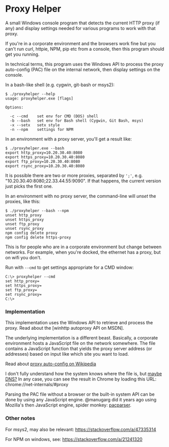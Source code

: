 # Proxy Helper

A small Windows console program that detects the current HTTP proxy (if any)
and display settings needed for various programs to work with that proxy.

If you're in a corporate environment and the browsers work fine but you can't
run curl, httpie, NPM, pip etc from a console, then this program should get you running.

In technical terms, this program uses the Windows API to process the proxy auto-config
(PAC) file on the internal network, then display settings on the console.

In a bash-like shell (e.g. cygwin, git-bash or msys2):

```
$ ./proxyhelper --help
usage: proxyhelper.exe [flags]

Options:

  -c --cmd    set env for CMD (DOS) shell
  -b --bash   set env for Bash shell (Cygwin, Git Bash, msys)
  -x --setx   setx style
  -n --npm    settings for NPM
```

In an environment with a proxy server, you'll get a result like:

```
$ ./proxyhelper.exe --bash
export http_proxy=10.20.30.40:8080
export https_proxy=10.20.30.40:8080
export ftp_proxy=10.20.30.40:8080
export rsync_proxy=10.20.30.40:8080
```

It is possible there are two or more proxies, separated by `';'`, e.g. "10.20.30.40:8080;22.33.44.55:9090".
If that happens, the current version just picks the first one.

In an environment with no proxy server, the command-line will _unset_ the proxies, like this:

```
$ ./proxyhelper --bash --npm
unset http_proxy
unset https_proxy
unset ftp_proxy
unset rsync_proxy
npm config delete proxy
npm config delete https-proxy
```

This is for people who are in a corporate environment but change between networks.
For example, when you're docked, the ethernet has a proxy, but on wifi you don't.

Run with `--cmd` to get settings appropriate for a CMD window:

```
C:\> proxyhelper --cmd
set http_proxy=
set https_proxy=
set ftp_proxy=
set rsync_proxy=
C:\>
```

### Implementation

This implementation uses the Windows API to retrieve and process the proxy.
Read about the [winhttp autoproxy API on MSDN].

The underlying implementation is a different beast. Basically, a corporate environment
hosts a JavaScript file on the network somewhere. The file contains a JavaScript function
that yields the proxy server address (or addresses) based on input like which site you want
to load.

Read about [proxy auto-config on Wikipedia][4]

I don't fully understand how the system knows where the file is, but [maybe DNS?][2]
In any case, you can see the result in Chrome by loading this URL: chrome://net-internals/#proxy

Parsing the PAC file without a browser or the built-in system API can be done by using
any JavaScript engine. @manugarg did it years ago using Mozilla's then JavaScript engine,
spider monkey: [pacparser][3].

### Other notes

For msys2, may also be relevant: https://stackoverflow.com/a/47335314

For NPM on windows, see: https://stackoverflow.com/a/21241320

[1]: https://docs.microsoft.com/en-us/windows/desktop/winhttp/winhttp-autoproxy-api
[2]: https://support.microsoft.com/en-au/help/900935/how-the-windows-update-client-determines-which-proxy-server-to-use-to
[3]: https://github.com/manugarg/pacparser
[4]: http://en.wikipedia.org/wiki/Proxy_auto-config


